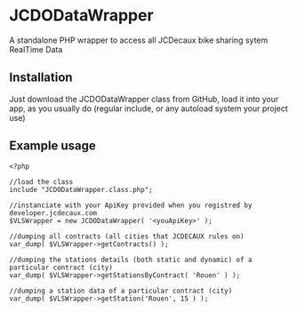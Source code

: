JCDODataWrapper
===============

A standalone PHP wrapper to access all JCDecaux bike sharing sytem RealTime Data

## Installation ##
Just download the JCDODataWrapper class from GitHub, load it into your app, as you usually do (regular include, or any autoload system your project use)

## Example usage ##

    <?php
    
    //load the class
    include "JCDODataWrapper.class.php";
    
    //instanciate with your ApiKey provided when you registred by developer.jcdecaux.com
    $VLSWrapper = new JCDODataWrapper( '<youApiKey>' );
    
    //dumping all contracts (all cities that JCDECAUX rules on)
    var_dump( $VLSWrapper->getContracts() );
    
    //dumping the stations details (both static and dynamic) of a particular contract (city)
    var_dump( $VLSWrapper->getStationsByContract( 'Rouen' ) );
    
    //dumping a station data of a particular contract (city)
    var_dump( $VLSWrapper->getStation('Rouen', 15 ) );